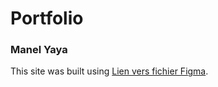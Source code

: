 # Portfolio

### Manel Yaya

This site was built using [Lien vers fichier Figma]([https://pages.github.com/](https://www.figma.com/design/bqDXBFwHghJ7ciY7HiecKI/Portfolio?node-id=0-1&t=FeFXmd4tyinTtMSV-1)).
